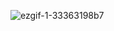 ![ezgif-1-33363198b7](https://github.com/k4mien/carmex/assets/56881087/cfaa1291-87cb-47e1-b895-72c325bedb95)
